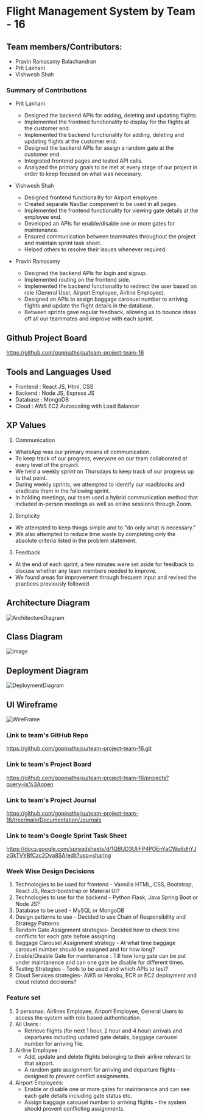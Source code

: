 # Flight Management System by Team - 16

## Team members/Contributors:

- Pravin Ramasamy Balachandran
- Prit Lakhani
- Vishwesh Shah

### Summary of Contributions

- Prit Lakhani

  - Designed the backend APIs for adding, deleting and updating flights.
  - Implemented the frontned functionality to display for the flights at the customer end.
  - Implemented the backend functionality for adding, deleting and updating flights at the customer end.
  - Designed the backend APIs for assign a random gate at the customer end.
  - Integrated frontend pages and tested API calls.
  - Analyzed the primary goals to be met at every stage of our project in order to keep focused on what was necessary.

- Vishwesh Shah

  - Designed frontend functionality for Airport employee.
  - Created separate NavBar component to be used in all pages.
  - Implemented the frontend functionality for viewing gate details at the employee end.
  - Developed an APIs for enable/disable one or more gates for maintenance.
  - Ensured communication between teammates throughout the project and maintain sprint task sheet.
  - Helped others to resolve their issues whenever required.

- Pravin Ramasamy

  - Designed the backend APIs for login and signup.
  - Implemented routing on the frontend side.
  - Implemented the backend functionality to redirect the user based on role (General User, Airport Employee, Airline Employee).
  - Designed an APIs to assign baggage carosuel number to arriving flights and update the flight details in the database.
  - Between sprints gave regular feedback, allowing us to bounce ideas off all our teammates and improve with each sprint.

## Github Project Board

https://github.com/gopinathsjsu/team-project-team-16

## Tools and Languages Used

- Frontend : React JS, Html, CSS
- Backend : Node JS, Express JS
- Database : MongoDB
- Cloud : AWS EC2 Autoscaling with Load Balancer

## XP Values

1. Communication

- WhatsApp was our primary means of communication.
- To keep track of our progress, everyone on our team collaborated at every level of the project.
- We held a weekly sprint on Thursdays to keep track of our progress up to that point.
- During weekly sprints, we attempted to identify our roadblocks and eradicate them in the following sprint.
- In holding meetings, our team used a hybrid communication method that included in-person meetings as well as online sessions through Zoom.

2. Simplicity

- We attempted to keep things simple and to "do only what is necessary."
- We also attempted to reduce time waste by completing only the absolute criteria listed in the problem statement.

3. Feedback

- At the end of each sprint, a few minutes were set aside for feedback to discuss whether any team members needed to improve.
- We found areas for improvement through frequent input and revised the practices previously followed.

## Architecture Diagram

![ArchitectureDiagram](https://user-images.githubusercontent.com/99626312/205467571-a12fe2f4-637a-4002-83a2-f12977bcca38.jpeg)

## Class Diagram

![image](https://user-images.githubusercontent.com/75003630/205477251-8d8c06dc-ed6f-44a0-abd5-0ffd8a932371.png)

## Deployment Diagram

![DeploymentDiagram](https://user-images.githubusercontent.com/99626312/205467579-d628acbb-ee1f-4f75-9018-ce730047d11c.jpeg)

## UI Wireframe

![WireFrame](https://user-images.githubusercontent.com/99626312/205468790-a872d9c3-e76b-40ce-b00b-7dbcd3b23990.png)

### Link to team's GitHub Repo

https://github.com/gopinathsjsu/team-project-team-16.git

### Link to team's Project Board

https://github.com/gopinathsjsu/team-project-team-16/projects?query=is%3Aopen

### Link to team's Project Journal

https://github.com/gopinathsjsu/team-project-team-16/tree/main/Documentation/Journals

### Link to team's Google Sprint Task Sheet

https://docs.google.com/spreadsheets/d/1QBUD3UliFP4POEnYaCWp6dhYJzGkTVYBfCzc2Dva8SA/edit?usp=sharing

### Week Wise Design Decisions

1. Technologies to be used for frontend - Vannilla HTML, CSS, Bootstrap, React JS, React-bootstrap or Material UI?
2. Technologies to use for the backend - Python Flask, Java Spring Boot or Node JS?
3. Database to be used - MySQL or MongoDB
4. Design patterns to use - Decided to use Chain of Responsibility and Strategy Patterns
5. Random Gate Assignment strategies- Decided how to check time conflicts for each gate before assigning .
6. Baggage Carousel Assignment strategy - At what time baggage carosuel number should be assigned and for how long?
7. Enable/Disable Gate for maintenance : Till how long gate can be put under maintanence and can one gate be disable for different times.
8. Testing Strategies - Tools to be used and which APIs to test?
9. Cloud Services strategies- AWS or Heroku, ECR or EC2 deployment and cloud related decisions?

### Feature set

1. 3 personas: Airlines Employee, Airport Employee, General Users to access the system with role based authentication.
2. All Users :
   - Retrieve flights (for next 1 hour, 2 hour and 4 hour) arrivals and departures including updated gate details, baggage carousel number for arriving file.
3. Airline Employee :
   - Add, update and delete flights belonging to their airline relevant to that airport.
   - A random gate assignment for arriving and departure flights - designed to prevent conflict assignments.
4. Airport Employees:
   - Enable or disable one or more gates for maintenance and can see each gate details including gate status etc.
   - Assign baggage carousel number to arriving flights - the system should prevent conflicting assignments.
